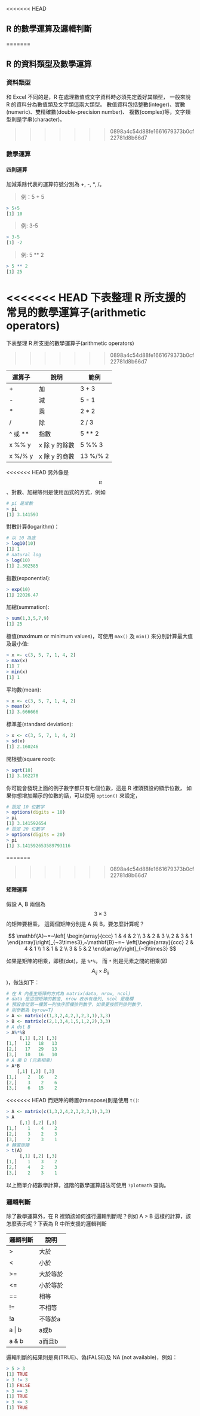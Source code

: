 <<<<<<< HEAD
## R 的數學運算及邏輯判斷
=======
## R 的資料類型及數學運算

### 資料類型

和 Excel 不同的是，R 在處理數值或文字資料時必須先定義好其類型，
一般來說 R 的資料分為數值類及文字類這兩大類型。
數值資料包括整數(integer)、實數(numeric)、雙精確數(double-precision number)、
複數(complex)等，文字類型則是字串(character)。
>>>>>>> 0898a4c54d88fe1661679373b0cf22781d8b66d7

### 數學運算

#### 四則運算

加減乘除代表的運算符號分別為 +, -, *, /。

> 例：5 + 5

```R
> 5+5
[1] 10
```

> 例: 3-5

```R
> 3-5
[1] -2
```

> 例: 5 ** 2

```R
> 5 ** 2
[1] 25
```

<<<<<<< HEAD
下表整理 R 所支援的常見的數學運算子(arithmetic operators)
=======
下表整理 R 所支援的數學運算子(arithmetic operators)
>>>>>>> 0898a4c54d88fe1661679373b0cf22781d8b66d7

| 運算子  | 說明          | 範例     |
| ------- | ------------- | -------- |
| +       | 加            | 3 + 3    |
| -       | 減            | 5 - 1    |
| *       | 乘            | 2 * 2    |
| /       | 除            | 2 / 3    |
| ^ 或 ** | 指數          | 5 ** 2   |
| x %% y  | x 除 y 的餘數 | 5 %% 3   |
| x %/% y | x 除 y 的商數 | 13 %/% 2 |

<<<<<<< HEAD
另外像是 $$\pi$$、對數、加總等則是使用函式的方式，例如

```R
# pi 是常數
> pi
[1] 3.141593
```

對數計算(logarithm)：

```R
# 以 10 為底
> log10(10)
[1] 1
# natural log
> log(10)
[1] 2.302585
```

指數(exponential):

```R
> exp(10)
[1] 22026.47
```

加總(summation):

```R
> sum(1,3,5,7,9)
[1] 25
```

極值(maximum or minimum values)，可使用 ```max()``` 及 ```min()``` 
來分別計算最大值及最小值:

```R
> x <- c(3, 5, 7, 1, 4, 2)
> max(x)
[1] 7
> min(x)
[1] 1
```

平均數(mean):

```R
> x <- c(3, 5, 7, 1, 4, 2)
> mean(x)
[1] 3.666666
```

標準差(standard deviation):

```R
> x <- c(3, 5, 7, 1, 4, 2)
> sd(x)
[1] 2.160246
```

開根號(square root):

```R
> sqrt(10)
[1] 3.162278
```

你可能會發現上面的例子數字都只有七個位數，這是 R 裡頭預設的顯示位數，
如果你想增加顯示的位數的話，可以使用 ```option()``` 來設定，

```R
# 設定 10 位數字
> options(digits = 10)
> pi
[1] 3.141592654
# 設定 20 位數字
> options(digits = 20)
> pi
[1] 3.141592653589793116
```

=======
>>>>>>> 0898a4c54d88fe1661679373b0cf22781d8b66d7

#### 矩陣運算

假設 A, B 兩個為 $$3 \times 3$$ 的矩陣要相乘，
這兩個矩陣分別是 A 與 B，要怎麼計算呢？

$$
\mathbf{A}~=~\left[
\begin{array}{ccc}
1 & 4 & 2 \\
3 & 2 & 3 \\
2 & 3 & 1
\end{array}\right]_{~3\times3},~\mathbf{B}~=~
\left[\begin{array}{ccc}
2 & 4 & 1 \\
1 & 1 & 2 \\
3 & 5 & 2
\end{array}\right]_{~3\times3}
$$

如果是矩陣的相乘，即積(dot)，是 ```%*%```，
而 ```*``` 則是元素之間的相乘(即 $$A_{ij}\times B_{ij}$$)，做法如下：

```R
# 在 R 內產生矩陣的方式為 matrix(data, nrow, ncol)
# data 是這個矩陣的數值, nrow 表示有幾列, ncol 是幾欄
# 預設會從第一欄第一列依序照欄排列數字，如果要按照列排列數字，
# 則參數為 byrow=T}
> A <- matrix(c(1,3,2,4,2,3,2,3,1),3,3)
> B <- matrix(c(2,1,3,4,1,5,1,2,2),3,3)
# A dot B
> A%*%B
     [,1] [,2] [,3]
[1,]   12   18   13
[2,]   17   29   13
[3,]   10   16   10
# A 乘 B (元素相乘)
> A*B
    [,1] [,2] [,3]
[1,]    2   16    2
[2,]    3    2    6
[3,]    6   15    2

```

<<<<<<< HEAD
而矩陣的轉置(transpose)則是使用 ```t()```:

```R
> A <- matrix(c(1,3,2,4,2,3,2,3,1),3,3)
> A
     [,1] [,2] [,3]
[1,]    1    4    2
[2,]    3    2    3
[3,]    2    3    1
# 轉置矩陣
> t(A)
     [,1] [,2] [,3]
[1,]    1    3    2
[2,]    4    2    3
[3,]    2    3    1

```


以上簡單介紹數學計算，進階的數學運算語法可使用 ```?plotmath``` 查詢。

### 邏輯判斷

除了數學運算外，在 R 裡頭該如何進行邏輯判斷呢？例如 A > B 這樣的計算，該怎麼表示呢？下表為 R 中所支援的邏輯判斷

| 邏輯判斷 |  說明              |
| -------  |  ----------------- |
|  >       |  大於              |
|  <       |  小於              |
|  >=      |  大於等於          |
|  <=      |  小於等於          |
|  ==      |  相等              |
|  !=      |  不相等            |
|  !a      |  不等於a           |
|  a \| b   |  a或b              |
|  a & b   |  a而且b            |

邏輯判斷的結果則是真(TRUE)、偽(FALSE)及 NA (not available)，例如：

```R
> 5 > 3
[1] TRUE
> 3 != 3
[1] FALSE
> 3 == 3
[1] TRUE
> 3 <= 3
[1] TRUE
```
